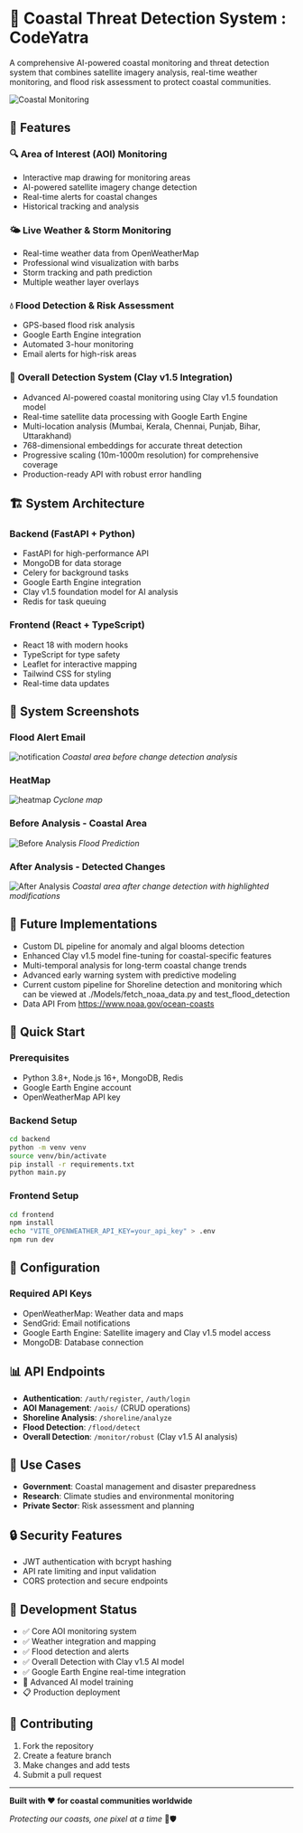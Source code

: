 # 🌊 Coastal Threat Detection System : CodeYatra

A comprehensive AI-powered coastal monitoring and threat detection system that combines satellite imagery analysis, real-time weather monitoring, and flood risk assessment to protect coastal communities.

![Coastal Monitoring](image1.png)

## 🚀 Features

### 🔍 **Area of Interest (AOI) Monitoring**
- Interactive map drawing for monitoring areas
- AI-powered satellite imagery change detection
- Real-time alerts for coastal changes
- Historical tracking and analysis

### 🌤️ **Live Weather & Storm Monitoring**
- Real-time weather data from OpenWeatherMap
- Professional wind visualization with barbs
- Storm tracking and path prediction
- Multiple weather layer overlays

### 💧 **Flood Detection & Risk Assessment**
- GPS-based flood risk analysis
- Google Earth Engine integration
- Automated 3-hour monitoring
- Email alerts for high-risk areas

### 🤖 **Overall Detection System (Clay v1.5 Integration)**
- Advanced AI-powered coastal monitoring using Clay v1.5 foundation model
- Real-time satellite data processing with Google Earth Engine
- Multi-location analysis (Mumbai, Kerala, Chennai, Punjab, Bihar, Uttarakhand)
- 768-dimensional embeddings for accurate threat detection
- Progressive scaling (10m-1000m resolution) for comprehensive coverage
- Production-ready API with robust error handling

## 🏗️ System Architecture

### **Backend (FastAPI + Python)**
- FastAPI for high-performance API
- MongoDB for data storage
- Celery for background tasks
- Google Earth Engine integration
- Clay v1.5 foundation model for AI analysis
- Redis for task queuing

### **Frontend (React + TypeScript)**
- React 18 with modern hooks
- TypeScript for type safety
- Leaflet for interactive mapping
- Tailwind CSS for styling
- Real-time data updates

## 📸 System Screenshots
### **Flood Alert Email**
![notification](notification.jpg)
*Coastal area before change detection analysis*

### **HeatMap**
![heatmap](heatmap.png)
*Cyclone map*

### **Before Analysis - Coastal Area**
![Before Analysis](image_before.png)
*Flood Prediction*

### **After Analysis - Detected Changes**
![After Analysis](image_after.png)
*Coastal area after change detection with highlighted modifications*

## 🔮 Future Implementations
- Custom DL pipeline for anomaly and algal blooms detection
- Enhanced Clay v1.5 model fine-tuning for coastal-specific features
- Multi-temporal analysis for long-term coastal change trends
- Advanced early warning system with predictive modeling
- Current custom pipeline for Shoreline detection and monitoring which can be viewed at ./Models/fetch_noaa_data.py and test_flood_detection
- Data API From https://www.noaa.gov/ocean-coasts


## 🚀 Quick Start

### **Prerequisites**
- Python 3.8+, Node.js 16+, MongoDB, Redis
- Google Earth Engine account
- OpenWeatherMap API key

### **Backend Setup**
```bash
cd backend
python -m venv venv
source venv/bin/activate
pip install -r requirements.txt
python main.py
```

### **Frontend Setup**
```bash
cd frontend
npm install
echo "VITE_OPENWEATHER_API_KEY=your_api_key" > .env
npm run dev
```

## 🔧 Configuration

### **Required API Keys**
- OpenWeatherMap: Weather data and maps
- SendGrid: Email notifications
- Google Earth Engine: Satellite imagery and Clay v1.5 model access
- MongoDB: Database connection

## 📊 API Endpoints

- **Authentication**: `/auth/register`, `/auth/login`
- **AOI Management**: `/aois/` (CRUD operations)
- **Shoreline Analysis**: `/shoreline/analyze`
- **Flood Detection**: `/flood/detect`
- **Overall Detection**: `/monitor/robust` (Clay v1.5 AI analysis)

## 🎯 Use Cases

- **Government**: Coastal management and disaster preparedness
- **Research**: Climate studies and environmental monitoring
- **Private Sector**: Risk assessment and planning

## 🔒 Security Features

- JWT authentication with bcrypt hashing
- API rate limiting and input validation
- CORS protection and secure endpoints

## 🚧 Development Status

- ✅ Core AOI monitoring system
- ✅ Weather integration and mapping
- ✅ Flood detection and alerts
- ✅ Overall Detection with Clay v1.5 AI model
- ✅ Google Earth Engine real-time integration
- 🚧 Advanced AI model training
- 📋 Production deployment

## 🤝 Contributing

1. Fork the repository
2. Create a feature branch
3. Make changes and add tests
4. Submit a pull request


---

**Built with ❤️ for coastal communities worldwide**

*Protecting our coasts, one pixel at a time* 🌊🛡️
